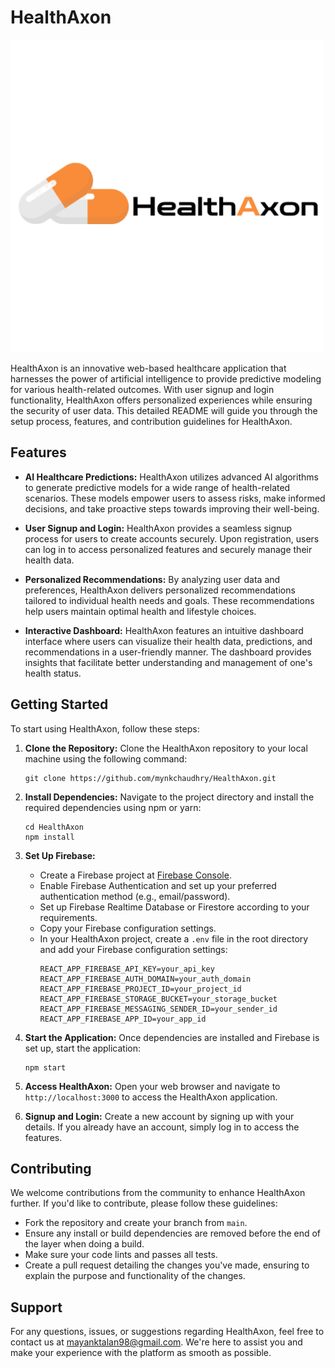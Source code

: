 # HealthAxon

![HealthAxon Logo](public/assets/logo.png)


HealthAxon is an innovative web-based healthcare application that harnesses the power of artificial intelligence to provide predictive modeling for various health-related outcomes. With user signup and login functionality, HealthAxon offers personalized experiences while ensuring the security of user data. This detailed README will guide you through the setup process, features, and contribution guidelines for HealthAxon.

## Features

- **AI Healthcare Predictions:** HealthAxon utilizes advanced AI algorithms to generate predictive models for a wide range of health-related scenarios. These models empower users to assess risks, make informed decisions, and take proactive steps towards improving their well-being.

- **User Signup and Login:** HealthAxon provides a seamless signup process for users to create accounts securely. Upon registration, users can log in to access personalized features and securely manage their health data.

- **Personalized Recommendations:** By analyzing user data and preferences, HealthAxon delivers personalized recommendations tailored to individual health needs and goals. These recommendations help users maintain optimal health and lifestyle choices.

- **Interactive Dashboard:** HealthAxon features an intuitive dashboard interface where users can visualize their health data, predictions, and recommendations in a user-friendly manner. The dashboard provides insights that facilitate better understanding and management of one's health status.

## Getting Started

To start using HealthAxon, follow these steps:

1. **Clone the Repository:** Clone the HealthAxon repository to your local machine using the following command:
   ```
   git clone https://github.com/mynkchaudhry/HealthAxon.git
   ```

2. **Install Dependencies:** Navigate to the project directory and install the required dependencies using npm or yarn:
   ```
   cd HealthAxon
   npm install
   ```

3. **Set Up Firebase:** 
   - Create a Firebase project at [Firebase Console](https://console.firebase.google.com/).
   - Enable Firebase Authentication and set up your preferred authentication method (e.g., email/password).
   - Set up Firebase Realtime Database or Firestore according to your requirements.
   - Copy your Firebase configuration settings.
   - In your HealthAxon project, create a `.env` file in the root directory and add your Firebase configuration settings:
     ```
     REACT_APP_FIREBASE_API_KEY=your_api_key
     REACT_APP_FIREBASE_AUTH_DOMAIN=your_auth_domain
     REACT_APP_FIREBASE_PROJECT_ID=your_project_id
     REACT_APP_FIREBASE_STORAGE_BUCKET=your_storage_bucket
     REACT_APP_FIREBASE_MESSAGING_SENDER_ID=your_sender_id
     REACT_APP_FIREBASE_APP_ID=your_app_id
     ```

4. **Start the Application:** Once dependencies are installed and Firebase is set up, start the application:
   ```
   npm start
   ```

5. **Access HealthAxon:** Open your web browser and navigate to `http://localhost:3000` to access the HealthAxon application.

6. **Signup and Login:** Create a new account by signing up with your details. If you already have an account, simply log in to access the features.

## Contributing

We welcome contributions from the community to enhance HealthAxon further. If you'd like to contribute, please follow these guidelines:

- Fork the repository and create your branch from `main`.
- Ensure any install or build dependencies are removed before the end of the layer when doing a build.
- Make sure your code lints and passes all tests.
- Create a pull request detailing the changes you've made, ensuring to explain the purpose and functionality of the changes.

## Support

For any questions, issues, or suggestions regarding HealthAxon, feel free to contact us at mayanktalan98@gmail.com. We're here to assist you and make your experience with the platform as smooth as possible.



